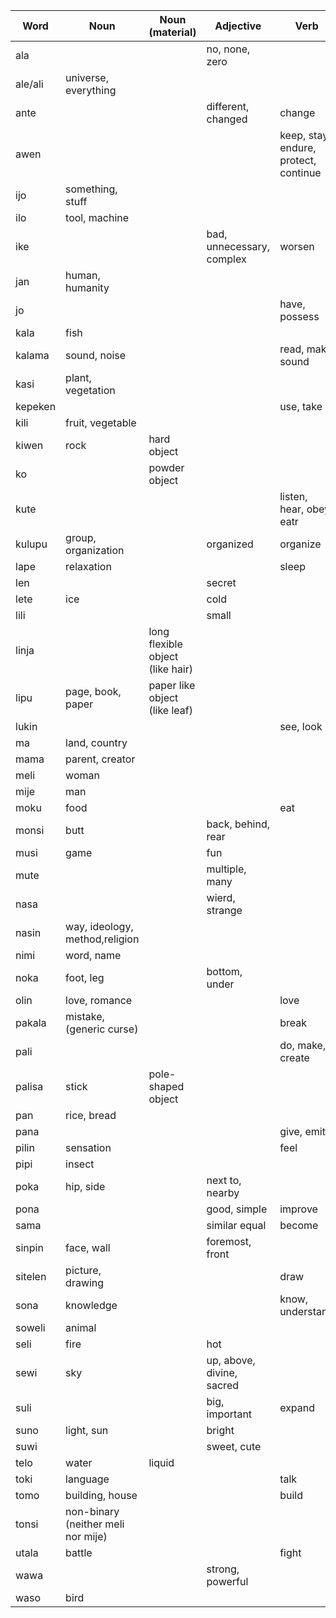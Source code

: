 
| Word    | Noun                               | Noun (material)                  | Adjective                 | Verb                                  |
| ------- | ---------------------------------- | -------------------------------- | ------------------------- | ------------------------------------- |
| ala     |                                    |                                  | no, none, zero            |                                       |
| ale/ali | universe, everything               |                                  |                           |                                       |
| ante    |                                    |                                  | different, changed        | change                                |
| awen    |                                    |                                  |                           | keep, stay, endure, protect, continue |
| ijo     | something, stuff                   |                                  |                           |                                       |
| ilo     | tool, machine                      |                                  |                           |                                       |
| ike     |                                    |                                  | bad, unnecessary, complex | worsen                                |
| jan     | human, humanity                    |                                  |                           |                                       |
| jo      |                                    |                                  |                           | have, possess                         |
| kala    | fish                               |                                  |                           |                                       |
| kalama  | sound, noise                       |                                  |                           | read, make sound                      |
| kasi    | plant, vegetation                  |                                  |                           |                                       |
| kepeken |                                    |                                  |                           | use, take                             |
| kili    | fruit, vegetable                   |                                  |                           |                                       |
| kiwen   | rock                               | hard object                      |                           |                                       |
| ko      |                                    | powder object                    |                           |                                       |
| kute    |                                    |                                  |                           | listen, hear, obey, eatr              |
| kulupu  | group, organization                |                                  | organized                 | organize                              |
| lape    | relaxation                         |                                  |                           | sleep                                 |
| len     |                                    |                                  | secret                    |                                       |
| lete    | ice                                |                                  | cold                      |                                       |
| lili    |                                    |                                  | small                     |                                       |
| linja   |                                    | long flexible object (like hair) |                           |                                       |
| lipu    | page, book, paper                  | paper like object (like leaf)    |                           |                                       |
| lukin   |                                    |                                  |                           | see, look                             |
| ma      | land, country                      |                                  |                           |                                       |
| mama    | parent, creator                    |                                  |                           |                                       |
| meli    | woman                              |                                  |                           |                                       |
| mije    | man                                |                                  |                           |                                       |
| moku    | food                               |                                  |                           | eat                                   |
| monsi   | butt                               |                                  | back, behind, rear        |                                       |
| musi    | game                               |                                  | fun                       |                                       |
| mute    |                                    |                                  | multiple, many            |                                       |
| nasa    |                                    |                                  | wierd, strange            |                                       |
| nasin   | way, ideology, method,religion     |                                  |                           |                                       |
| nimi    | word, name                         |                                  |                           |                                       |
| noka    | foot, leg                          |                                  | bottom, under             |                                       |
| olin    | love, romance                      |                                  |                           | love                                  |
| pakala  | mistake, (generic curse)           |                                  |                           | break                                 |
| pali    |                                    |                                  |                           | do, make, create                      |
| palisa  | stick                              | pole-shaped object               |                           |                                       |
| pan     | rice, bread                        |                                  |                           |                                       |
| pana    |                                    |                                  |                           | give, emit                            |
| pilin   | sensation                          |                                  |                           | feel                                  |
| pipi    | insect                             |                                  |                           |                                       |
| poka    | hip, side                          |                                  | next to, nearby           |                                       |
| pona    |                                    |                                  | good, simple              | improve                               |
| sama    |                                    |                                  | similar equal             | become                                |
| sinpin  | face, wall                         |                                  | foremost, front           |                                       |
| sitelen | picture, drawing                   |                                  |                           | draw                                  |
| sona    | knowledge                          |                                  |                           | know, understand                      |
| soweli  | animal                             |                                  |                           |                                       |
| seli    | fire                               |                                  | hot                       |                                       |
| sewi    | sky                                |                                  | up, above, divine, sacred |                                       |
| suli    |                                    |                                  | big, important            | expand                                |
| suno    | light, sun                         |                                  | bright                    |                                       |
| suwi    |                                    |                                  | sweet, cute               |                                       |
| telo    | water                              | liquid                           |                           |                                       |
| toki    | language                           |                                  |                           | talk                                  |
| tomo    | building, house                    |                                  |                           | build                                 |
| tonsi   | non-binary (neither meli nor mije) |                                  |                           |                                       |
| utala   | battle                             |                                  |                           | fight                                 |
| wawa    |                                    |                                  | strong, powerful          |                                       |
| waso    | bird                               |                                  |                           |                                       |
